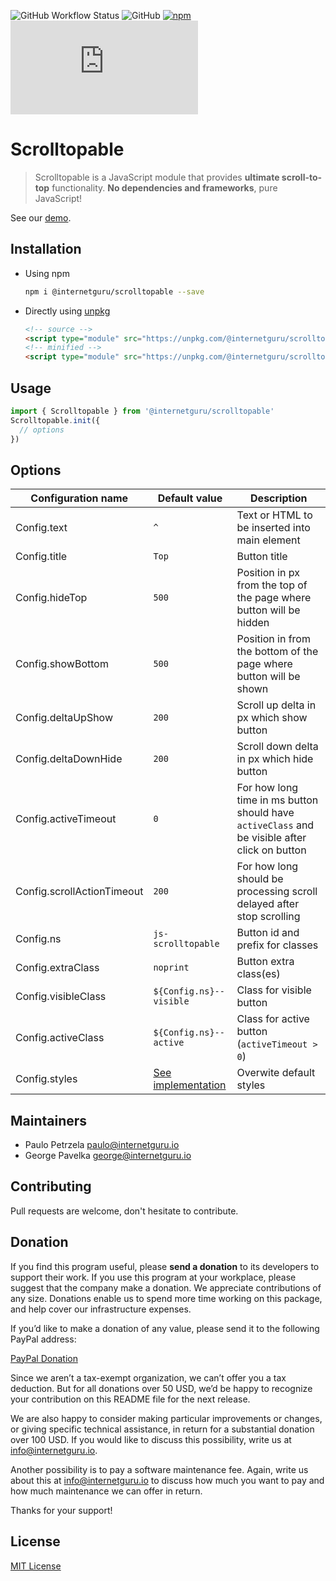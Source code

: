 
![GitHub Workflow Status](https://img.shields.io/github/workflow/status/internetguru/scrolltopable/Build)
![GitHub](https://img.shields.io/github/license/internetguru/scrolltopable)
[![npm](https://img.shields.io/npm/v/@internetguru/scrolltopable)](https://www.npmjs.com/package/@internetguru/scrolltopable)
![GitHub file size in bytes](https://img.shields.io/github/size/internetguru/scrolltopable/index.min.js?label=minified%20size)


# Scrolltopable

> Scrolltopable is a JavaScript module that provides **ultimate scroll-to-top** functionality. **No dependencies and frameworks**, pure JavaScript!

See our [demo](https://internetguru.github.io/scrolltopable/).

## Installation

- Using npm

  ```sh
  npm i @internetguru/scrolltopable --save
  ```

- Directly using [unpkg](https://unpkg.com/)

  ```html
  <!-- source -->
  <script type="module" src="https://unpkg.com/@internetguru/scrolltopable"></script>
  <!-- minified -->
  <script type="module" src="https://unpkg.com/@internetguru/scrolltopable@latest/index.min.js"></script>
  ```

## Usage

```js
import { Scrolltopable } from '@internetguru/scrolltopable'
Scrolltopable.init({
  // options
})
```

## Options

|Configuration name|Default value|Description|
|------------------|-------------|-----------|
|Config.text | `^` | Text or HTML to be inserted into main element |
|Config.title | `Top` | Button title |
|Config.hideTop | `500` | Position in px from the top of the page where button will be hidden |
|Config.showBottom | `500` | Position in from the bottom of the page where button will be shown |
|Config.deltaUpShow | `200` | Scroll up delta in px which show button |
|Config.deltaDownHide | `200` | Scroll down delta in px which hide button |
|Config.activeTimeout | `0` | For how long time in ms button should have `activeClass` and be visible after click on button |
|Config.scrollActionTimeout | `200` | For how long should be processing scroll delayed after stop scrolling |
|Config.ns | `js-scrolltopable` | Button id and prefix for classes |
|Config.extraClass | `noprint` | Button extra class(es) |
|Config.visibleClass | `${Config.ns}--visible` | Class for visible button |
|Config.activeClass | `${Config.ns}--active` | Class for active button (`activeTimeout > 0`) |
|Config.styles | [See implementation](index.js) | Overwite default styles |

## Maintainers

-  Paulo Petrzela paulo@internetguru.io
-  George Pavelka george@internetguru.io

## Contributing

Pull requests are welcome, don't hesitate to contribute.

## Donation

If you find this program useful, please **send a donation** to its developers to support their work. If you use this program at your workplace, please suggest that the company make a donation. We appreciate contributions of any size. Donations enable us to spend more time working on this package, and help cover our infrastructure expenses.

If you’d like to make a donation of any value, please send it to the following PayPal address:

[PayPal Donation](https://www.paypal.com/donate/?hosted_button_id=FVH97VVYW8NM6)

Since we aren’t a tax-exempt organization, we can’t offer you a tax deduction. But for all donations over 50 USD, we’d be happy to recognize your contribution on this README file for the next release.

We are also happy to consider making particular improvements or changes, or giving specific technical assistance, in return for a substantial donation over 100 USD. If you would like to discuss this possibility, write us at info@internetguru.io.

Another possibility is to pay a software maintenance fee. Again, write us about this at info@internetguru.io to discuss how much you want to pay and how much maintenance we can offer in return.

Thanks for your support!

## License

[MIT License](LICENSE)
